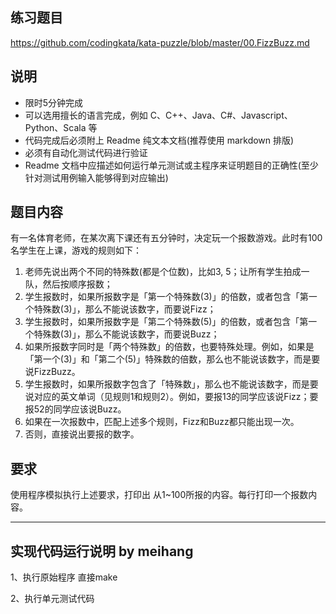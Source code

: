 ## 练习题目
https://github.com/codingkata/kata-puzzle/blob/master/00.FizzBuzz.md

## 说明

* 限时5分钟完成
* 可以选用擅长的语言完成，例如 C、C++、Java、C#、Javascript、Python、Scala 等
* 代码完成后必须附上 Readme 纯文本文档(推荐使用 markdown 排版)
* 必须有自动化测试代码进行验证
* Readme 文档中应描述如何运行单元测试或主程序来证明题目的正确性(至少针对测试用例输入能够得到对应输出)

## 题目内容

有一名体育老师，在某次离下课还有五分钟时，决定玩一个报数游戏。此时有100名学生在上课，游戏的规则如下：

1. 老师先说出两个不同的特殊数(都是个位数)，比如3, 5；让所有学生拍成一队，然后按顺序报数；
2. 学生报数时，如果所报数字是「第一个特殊数(3)」的倍数，或者包含「第一个特殊数(3)」，那么不能说该数字，而要说Fizz；
3. 学生报数时，如果所报数字是「第二个特殊数(5)」的倍数，或者包含「第一个特殊数(3)」，那么不能说该数字，而要说Buzz；
4. 如果所报数字同时是「两个特殊数」的倍数，也要特殊处理。例如，如果是「第一个(3)」和「第二个(5)」特殊数的倍数，那么也不能说该数字，而是要说FizzBuzz。
5. 学生报数时，如果所报数字包含了「特殊数」，那么也不能说该数字，而是要说对应的英文单词（见规则1和规则2）。例如，要报13的同学应该说Fizz；要报52的同学应该说Buzz。
6. 如果在一次报数中，匹配上述多个规则，Fizz和Buzz都只能出现一次。
7. 否则，直接说出要报的数字。



## 要求

使用程序模拟执行上述要求，打印出 从1~100所报的内容。每行打印一个报数内容。


--------------------------------------------------------------------------
## 实现代码运行说明 by meihang
1、执行原始程序
直接make


2、执行单元测试代码
